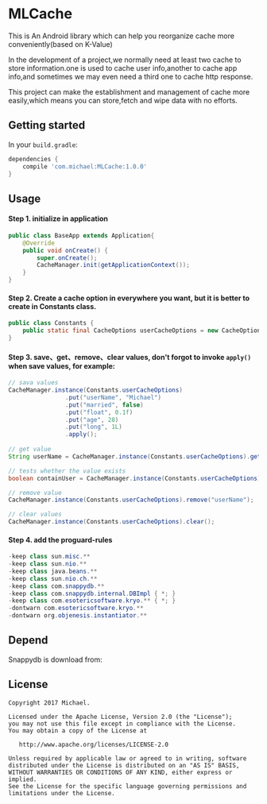 # MLCache
This is An Android library which can help you reorganize cache more conveniently(based on K-Value)

In the development of a project,we normally need at least two cache to store information.one is used to cache user info,another to cache app info,and sometimes we may even need a third one to cache http response.

This project can make the establishment and management of cache more easily,which means you can store,fetch and wipe data with no efforts.


## Getting started

In your `build.gradle`:

```groovy
dependencies {
    compile 'com.michael:MLCache:1.0.0'
}
```

## Usage

#### Step 1. initialize in application

```java
public class BaseApp extends Application{
    @Override
    public void onCreate() {
        super.onCreate();
        CacheManager.init(getApplicationContext());
    }
}
```

#### Step 2. Create a cache option in everywhere you want, but it is better to create in Constants class.

```java
public class Constants {
    public static final CacheOptions userCacheOptions = new CacheOptions.Builder().debugable(false).defaultCacheType(CacheOptions.TYPE_PREFERENCE).defaultFileName("user_cache").build();
}
```

#### Step 3. save、get、remove、clear values, don't forgot to invoke `apply()` when save values, for example:

```java
// sava values
CacheManager.instance(Constants.userCacheOptions)
                .put("userName", "Michael")
                .put("married", false)
                .put("float", 0.1f)
                .put("age", 28)
                .put("long", 1L)
                .apply();
                
// get value
String userName = CacheManager.instance(Constants.userCacheOptions).get("userName", "");

// tests whether the value exists
boolean containUser = CacheManager.instance(Constants.userCacheOptions).contains("userName");

// remove value
CacheManager.instance(Constants.userCacheOptions).remove("userName");

// clear values
CacheManager.instance(Constants.userCacheOptions).clear();
```

#### Step 4. add the proguard-rules

```java
-keep class sun.misc.**
-keep class sun.nio.**
-keep class java.beans.**
-keep class sun.nio.ch.**
-keep class com.snappydb.**
-keep class com.snappydb.internal.DBImpl { *; }
-keep class com.esotericsoftware.kryo.** { *; }
-dontwarn com.esotericsoftware.kryo.**
-dontwarn org.objenesis.instantiator.**
```

## Depend
Snappydb is download from:

License
-------

    Copyright 2017 Michael.

    Licensed under the Apache License, Version 2.0 (the "License");
    you may not use this file except in compliance with the License.
    You may obtain a copy of the License at

       http://www.apache.org/licenses/LICENSE-2.0

    Unless required by applicable law or agreed to in writing, software
    distributed under the License is distributed on an "AS IS" BASIS,
    WITHOUT WARRANTIES OR CONDITIONS OF ANY KIND, either express or implied.
    See the License for the specific language governing permissions and
    limitations under the License.